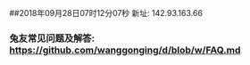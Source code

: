 ##2018年09月28日07时12分07秒 新址: 142.93.163.66
### 兔友常见问题及解答: https://github.com/wanggonging/d/blob/w/FAQ.md
